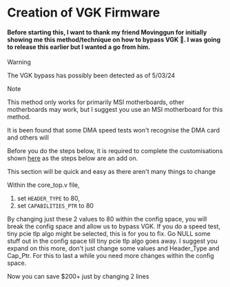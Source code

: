 # Creation of VGK Firmware

#### Before starting this, I want to thank my friend Movinggun for initially showing me this method/technique on how to bypass VGK 💖. I was going to release this earlier but I wanted a go from him.

> [!WARNING]
> The VGK bypass has possibly been detected as of 5/03/24
> 


> [!NOTE]
> This method only works for primarily MSI motherboards, other motherboards may work, but I suggest you use an MSI motherboard for this method.
>
> It is been found that some DMA speed tests won't recognise the DMA card and others will


Before you do the steps below, it is required to complete the customisations shown [here](https://github.com/Rakeshmonkee/DMA/blob/main/EAC-BE%20FW%20Creation/EAC-BE%20FW%20Customisations) as the steps below are an add on.


This section will be quick and easy as there aren't many things to change

Within the core_top.v file,

1. set `HEADER_TYPE` to 80,
2. set `CAPABILITIES_PTR` to 80

By changing just these 2 values to 80 within the config space, you will break the config space and allow us to bypass VGK. If you do a speed test, tiny pcie tlp algo might be selected, this is for you to fix. Go NULL some stuff out in the config space till tiny pcie tlp algo goes away. I suggest you expand on this more, don't just change some values and Header_Type and Cap_Ptr. For this to last a while you need more changes within the config space.



Now you can save $200+ just by changing 2 lines
